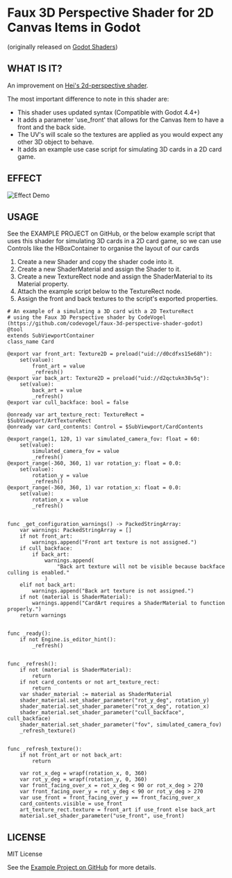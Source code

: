 # Faux 3D Perspective Shader for 2D Canvas Items in Godot

(originally released on [Godot Shaders](https://godotshaders.com/shader/faux-3d-perspective-shader-for-2d-canvas-items/))

## WHAT IS IT?
An improvement on [Hei's 2d-perspective shader](https://godotshaders.com/shader/2d-perspective/).

The most important difference to note in this shader are:
- This shader uses updated syntax (Compatible with Godot 4.4+)
- It adds a parameter 'use_front' that allows for the Canvas Item to have a front and the back side. 
- The UV's will scale so the textures are applied as you would expect any other 3D object to behave.
- It adds an example use case script for simulating 3D cards in a 2D card game.

## EFFECT

![Effect Demo](./github-assets/example_effect.gif)

## USAGE

See the EXAMPLE PROJECT on GitHub, or the below example script that uses this shader for simulating 3D cards in a 2D card game, so we can use Controls like the HBoxContainer to organise the layout of our cards

1. Create a new Shader and copy the shader code into it.
2. Create a new ShaderMaterial and assign the Shader to it.
3. Create a new TextureRect node and assign the ShaderMaterial to its Material property.
4. Attach the example script below to the TextureRect node.
5. Assign the front and back textures to the script's exported properties.

```gdscript
# An example of a simulating a 3D card with a 2D TextureRect
# using the Faux 3D Perspective shader by CodeVogel (https://github.com/codevogel/faux-3d-perspective-shader-godot)
@tool
extends SubViewportContainer
class_name Card

@export var front_art: Texture2D = preload("uid://d0cdfxs15e68h"):
	set(value):
		front_art = value
		_refresh()
@export var back_art: Texture2D = preload("uid://d2qctukn38v5q"):
	set(value):
		back_art = value
		_refresh()
@export var cull_backface: bool = false

@onready var art_texture_rect: TextureRect = $SubViewport/ArtTextureRect
@onready var card_contents: Control = $SubViewport/CardContents

@export_range(1, 120, 1) var simulated_camera_fov: float = 60:
	set(value):
		simulated_camera_fov = value
		_refresh()
@export_range(-360, 360, 1) var rotation_y: float = 0.0:
	set(value):
		rotation_y = value
		_refresh()
@export_range(-360, 360, 1) var rotation_x: float = 0.0:
	set(value):
		rotation_x = value
		_refresh()


func _get_configuration_warnings() -> PackedStringArray:
	var warnings: PackedStringArray = []
	if not front_art:
		warnings.append("Front art texture is not assigned.")
	if cull_backface:
		if back_art:
			warnings.append(
				"Back art texture will not be visible because backface culling is enabled."
			)
	elif not back_art:
		warnings.append("Back art texture is not assigned.")
	if not (material is ShaderMaterial):
		warnings.append("CardArt requires a ShaderMaterial to function properly.")
	return warnings


func _ready():
	if not Engine.is_editor_hint():
		_refresh()


func _refresh():
	if not (material is ShaderMaterial):
		return
	if not card_contents or not art_texture_rect:
		return
	var shader_material := material as ShaderMaterial
	shader_material.set_shader_parameter("rot_y_deg", rotation_y)
	shader_material.set_shader_parameter("rot_x_deg", rotation_x)
	shader_material.set_shader_parameter("cull_backface", cull_backface)
	shader_material.set_shader_parameter("fov", simulated_camera_fov)
	_refresh_texture()


func _refresh_texture():
	if not front_art or not back_art:
		return

	var rot_x_deg = wrapf(rotation_x, 0, 360)
	var rot_y_deg = wrapf(rotation_y, 0, 360)
	var front_facing_over_x = rot_x_deg < 90 or rot_x_deg > 270
	var front_facing_over_y = rot_y_deg < 90 or rot_y_deg > 270
	var use_front = front_facing_over_y == front_facing_over_x
	card_contents.visible = use_front
	art_texture_rect.texture = front_art if use_front else back_art
	material.set_shader_parameter("use_front", use_front)
```

## LICENSE

MIT License

See the [Example Project on GitHub](https://github.com/codevogel/faux-3d-perspective-shader) for more details.
